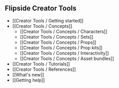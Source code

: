 ## Flipside Creator Tools

* [[Creator Tools /  Getting started]]
* [[Creator Tools /  Concepts]]
  * [[Creator Tools / Concepts / Characters]]
  * [[Creator Tools / Concepts / Sets]]
  * [[Creator Tools / Concepts / Props]]
  * [[Creator Tools / Concepts / Prop kits]]
  * [[Creator Tools / Concepts / Interactivity]]
  * [[Creator Tools / Concepts / Asset bundles]]
* [[Creator Tools /  Tutorials]]
* [[Creator Tools /  References]]
* [[What's new]]
* [[Getting help]]